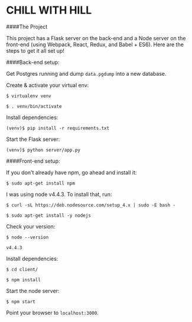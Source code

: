 CHILL WITH HILL
===============

####The Project

This project has a Flask server on the back-end and a Node server on the front-end
(using Webpack, React, Redux, and Babel + ES6). Here are the steps to get it all
set up!

####Back-end setup:

Get Postgres running and dump `data.pgdump` into a new database.

Create & activate your virtual env:

`$ virtualenv venv`

`$ . venv/bin/activate`

Install dependencies:

`(venv)$ pip install -r requirements.txt`

Start the Flask server:

`(venv)$ python server/app.py`


####Front-end setup:

If you don't already have npm, go ahead and install it:

`$ sudo apt-get install npm`

I was using node v4.4.3. To install that, run:

`$ curl -sL https://deb.nodesource.com/setup_4.x | sudo -E bash -`

`$ sudo apt-get install -y nodejs`

Check your version:

`$ node --version`

`v4.4.3`

Install dependencies:

`$ cd client/`

`$ npm install`

Start the node server:

`$ npm start`

Point your browser to `localhost:3000`.
